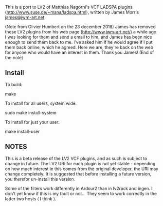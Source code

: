 This is a port to LV2 of Matthias Nagorni's VCF LADSPA plugins (http://www.suse.de/~mana/ladspa.html),
written by James Morris <james@jwm-art.net>

(Note from Olivier Humbert on the 23 december 2018)
James has removed these LV2 plugins from his web page (http://www.jwm-art.net/) a while ago.
I was looking for them and send a email to him, and James has been nice enough to send them
back to me. I've asked him if he would agree if I put them back online, which he agreed.
Here we are, they're back on the web for anyone who would have an interest in them.
Thank you James!
(End of the note)

Install
-------

To build:

make

To install for all users, system wide:

sudo make install-system

To install for just your user:

make install-user


NOTES
-----

This is a beta release of the LV2 VCF plugins, and as such
is subject to change in future. The LV2 URI for each
plugin is not yet stable - depending on how much interest in
this comes from the original developer, the URI may change
completely. It is suggested that before installing a future
version, you therefor un-install this version.

Some of the filters work differently in Ardour2 than in
lv2rack and ingen. I don't yet know if this is my fault or
not... They seem to work correctly in the latter two hosts
( I think ).
